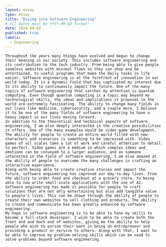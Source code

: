 ```yaml
---
layout: essay
type: essay
title: "Diving into Software Engineering"
# All dates must be YYYY-MM-DD format!
date: 2024-09-03
published: true
labels:
  - Engineering
---
```


	Throughout the years many things have evolved and begun to change their meaning in our society. This includes software engineering and its contribution to the tech industry. From being able to give people seamless websites with minimal flaws so they can shop and be entertained, to useful programs that make the daily tasks in life easier. Software engineering is at the forefront of innovation in our world today. It is a dynamic field that has captivated my interest due to its ability to continuously impact the future. One of the many topics of software engineering that catches my attention is quantum computing. Even though quantum computing is a topic way beyond my technological skills, the ideas and implications it proposes to the world are extremely fascinating. The ability to change many fields in our lives like medicine, cybersecurity, and a couple more, I believe it to be one of the many fields of software engineering to have a heavy impact in our lives moving forward.
	In addition to the theoretical and technical aspects of software engineering, I am also deeply interested in the creative possibilities it offers. One of the many examples would be video game development. The ability for people to create an entire world filled with new characters and scenarios is something to be impressed with. Video games of all scales take a lot of work and careful attention to detail to perfect. Video games are a medium in which complex ideas and emotions can be conveyed to a larger audience, and as someone interested in the field of software engineering, I am also amazed at the ability of people to overcome the many challenges in crafting an interactive experience. 
	Along with being able to create creative stories and impact the future, software engineering has improved our day-to-day lives. From the ability to order food and checkout at a grocery store, to being able to now write small-scale applications with the use of AI. Software engineering has made it possible for people to craft solutions that are not only entertaining but also add tangible value to people’s lives. This can be shown through the ability of people to create their own websites to sell clothing and products. The ability to create and communicate has been greatly enhanced by software engineering.
	My hope in software engineering is to be able to hone my skills to become a full-stack developer. I wish to be able to create both the front end and back end of websites, giving me the ability to help people who wish to pursue their want in being an entrepreneur and providing a product or service to others. Along with that, I want to be able to improve my problem-solving skills which can be used to solve problems beyond software engineering.
